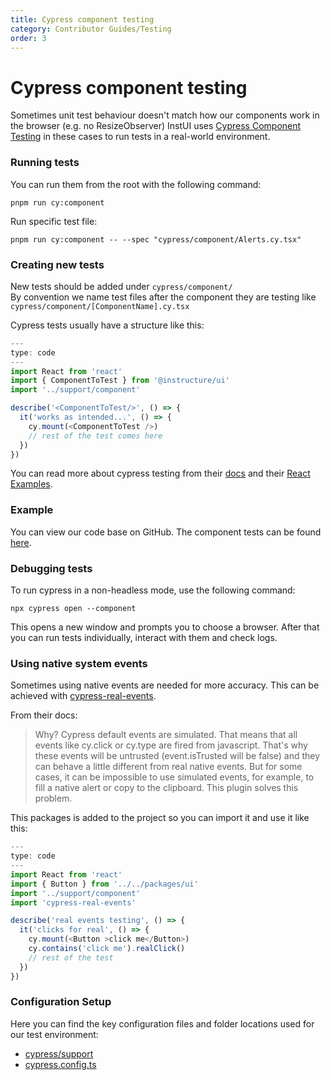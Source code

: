 ```yaml
---
title: Cypress component testing
category: Contributor Guides/Testing
order: 3
---
```


# Cypress component testing

Sometimes unit test behaviour doesn't match how our components work in the browser (e.g. no ResizeObserver)
InstUI uses [Cypress Component Testing](https://docs.cypress.io/guides/component-testing/overview) in these cases to run tests in a real-world environment.

### Running tests

You can run them from the root with the following command:

```
pnpm run cy:component
```

Run specific test file:

```
pnpm run cy:component -- --spec "cypress/component/Alerts.cy.tsx"
```

### Creating new tests

New tests should be added under `cypress/component/`  
By convention we name test files after the component they are testing like `cypress/component/[ComponentName].cy.tsx`

Cypress tests usually have a structure like this:

```js
---
type: code
---
import React from 'react'
import { ComponentToTest } from '@instructure/ui'
import '../support/component'

describe('<ComponentToTest/>', () => {
  it('works as intended...', () => {
    cy.mount(<ComponentToTest />)
    // rest of the test comes here
  })
})
```

You can read more about cypress testing from their [docs](https://docs.cypress.io/guides/core-concepts/writing-and-organizing-tests#Writing-tests) and their [React Examples](https://docs.cypress.io/guides/component-testing/react/examples).

### Example

You can view our code base on GitHub. The component tests can be found [here](https://github.com/instructure/instructure-ui/tree/master/cypress/component).

### Debugging tests

To run cypress in a non-headless mode, use the following command:

```
npx cypress open --component
```

This opens a new window and prompts you to choose a browser. After that you can run tests individually, interact with them and check logs.

### Using native system events

Sometimes using native events are needed for more accuracy. This can be achieved with [cypress-real-events](https://github.com/dmtrKovalenko/cypress-real-events).

From their docs:

> Why? Cypress default events are simulated. That means that all events like cy.click or cy.type are fired from javascript. That's why these events will be untrusted (event.isTrusted will be false) and they can behave a little different from real native events. But for some cases, it can be impossible to use simulated events, for example, to fill a native alert or copy to the clipboard. This plugin solves this problem.

This packages is added to the project so you can import it and use it like this:

```js
---
type: code
---
import React from 'react'
import { Button } from '../../packages/ui'
import '../support/component'
import 'cypress-real-events'

describe('real events testing', () => {
  it('clicks for real', () => {
    cy.mount(<Button >click me</Button>)
    cy.contains('click me').realClick()
    // rest of the test
  })
})
```

### Configuration Setup

Here you can find the key configuration files and folder locations used for our test environment:

- [cypress/support](https://github.com/instructure/instructure-ui/tree/master/cypress/support)
- [cypress.config.ts](https://github.com/instructure/instructure-ui/blob/master/cypress.config.ts)
